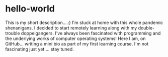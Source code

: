 # hello-world
This is my short description....:)
I'm stuck at home with this whole pandemic shenanigans. I decided to start remotely learning along with my double-trouble doppelgangers. I've always been fascinated with programming and the underlying works of computer operating systems! Here I am, on GitHub... writing a mini bio as part of my first learning course. I'm not fascinating just yet.... stay tuned.
